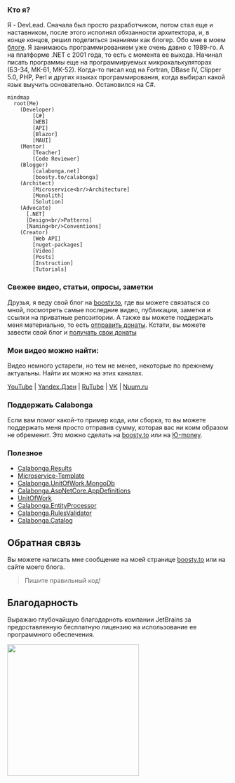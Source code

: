 ### Кто я?

Я - DevLead. Cначала был просто разработчиком, потом стал еще и наставником, после этого исполнял обязанности архитектора, и, в конце концов, решил поделиться знаниями как блогер. Обо мне в моем [блоге](https://www.calabonga.net/site/author). Я занимаюсь программированием уже очень давно с 1989-го. А на платформе .NET с 2001 года, то есть с момента ее выхода. Начинал писать программы еще на программируемых микрокалькуляторах (БЗ-34, МК-61, МК-52). Когда-то писал код на Fortran, DBase IV, Clipper 5.0, PHP, Perl и других языках программирования, когда выбирал какой язык выучить основательно. Остановился на C#.

``` mermaid
mindmap
  root(Me)
    (Developer)
        [C#]
        [WEB]
        [API]
        [Blazor]
        [MAUI]
    (Mentor)
        [Teacher]
        [Code Reviewer]
    (Blogger)
        [calabonga.net]
        [boosty.to/calabonga]
    (Architect)
        [Microservice<br/>Architecture]
        [Monolith]
        [Solution]
    (Advocate)
      [.NET]
      [Design<br/>Patterns]
      [Naming<br/>Conventions]
    (Creator)
        [Web API]
        [nuget-packages]
        [Video]
        [Posts]
        [Instruction]
        [Tutorials]
```

### Свежее видео, статьи, опросы, заметки

Друзья, я веду свой блог на [boosty.to](https://boosty.to/calabonga), где вы можете связаться со мной, посмотреть самые последние видео, публикации, заметки и ссылки на приватные репозитории. А также вы можете поддержать меня материально, то есть [отправить донаты](https://boosty.to/calabonga/donate). Кстати, вы можете завести свой блог и [получать свои донаты](https://boosty.to/calabonga/ref)

### Мои видео можно найти:

Видео немного устарели, но тем не менее, некоторые по прежнему актуальны. Найти их можно на этих каналах.

[YouTube](https://www.youtube.com/sergeicalabonga) | [Yandex.Дзен](https://dzen.ru/calabonga) | [RuTube](https://rutube.ru/channel/24598124/) | [VK](https://vk.com/video/@calabonga) | [Nuum.ru](https://nuum.ru/channel/calabonga)

### Поддержать Calabonga
Если вам помог какой-то пример кода, или сборка, то вы можете поддержать меня просто отправив сумму, которая вас ни коим образом не обременит. Это можно сделать на [boosty.to](https://boosty.to/calabonga/donate) или на [Ю-money](https://yoomoney.ru/fundraise/139LU394HC1.240611).

### Полезное

* [Calabonga.Results](https://www.nuget.org/packages/Calabonga.Results)
* [Microservice-Template](https://github.com/Calabonga/Microservice-Template)
* [Calabonga.UnitOfWork.MongoDb](https://github.com/Calabonga/Calabonga.UnitOfWork.MongoDb)
* [Calabonga.AspNetCore.AppDefinitions](https://github.com/Calabonga/Calabonga.AspNetCore.AppDefinitions)
* [UnitOfWork](https://github.com/Calabonga/UnitOfWork)
* [Calabonga.EntityProcessor](https://github.com/Calabonga/Calabonga.EntityProcessor)
* [Calabonga.RulesValidator](https://github.com/Calabonga/Calabonga.RulesValidator)
* [Calabonga.Catalog](https://github.com/Calabonga/Calabonga.Catalog)

## Обратная связь
Вы можете написать мне сообщение на моей странице [boosty.to](https://boosty.to/calabonga) или на сайте моего блога. 

> Пишите правильный код!

## Благодарность
Выражаю глубочайшую благодарноть компании JetBrains за предоставленную бесплатную лицензию на использование ее программного обеспечения.

<img src="https://github.com/Calabonga/Calabonga/assets/346209/187f4614-2b8f-40df-99d0-68ce852e66e8" width="300px" />

